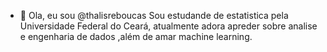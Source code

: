 - 👋 Ola, eu sou @thalisreboucas
Sou estudande de estatistica pela Universidade Federal do Ceará, atualmente adora apreder sobre analise e engenharia de dados ,além de amar machine learning.
<!---
thalisreboucas/thalisreboucas is a ✨ special ✨ repository because its `README.md` (this file) appears on your GitHub profile.
You can click the Preview link to take a look at your changes.
--->
